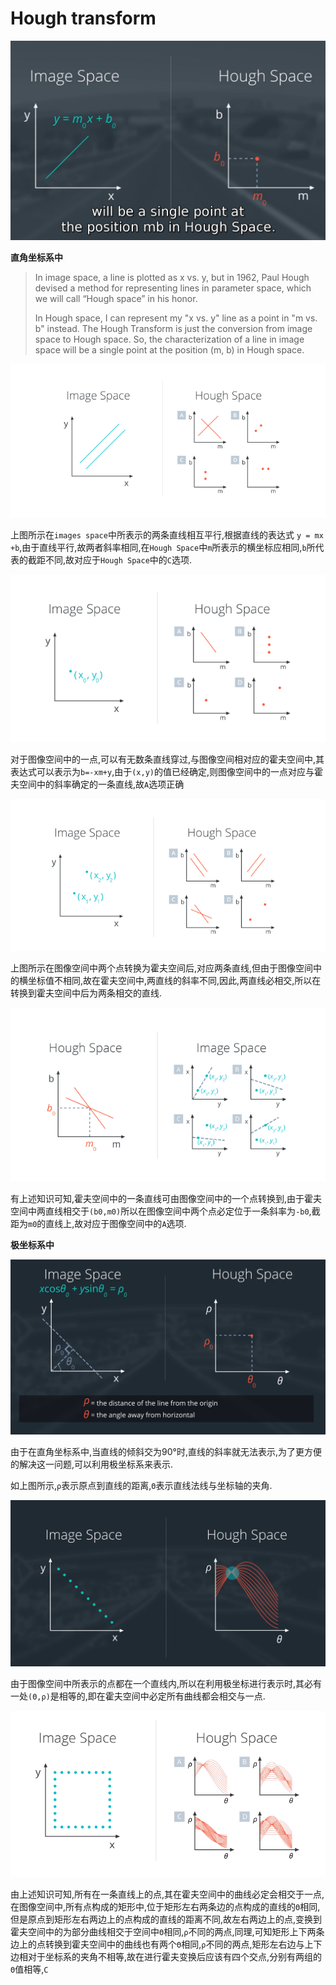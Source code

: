 

# Hough transform

![](https://github.com/GaoSHF/img_data/blob/057f07ef5bae3283eeb1500be58e8c6024cd93d1/hough_transform1.png?raw=true)

**直角坐标系中**

> In image space, a line is plotted as x vs. y, but in 1962, Paul Hough devised a method for representing lines in parameter space, which we will call “Hough space” in his honor.
>
> In Hough space, I can represent my "x vs. y" line as a point in "m vs. b" instead. The Hough Transform is just the conversion from image space to Hough space. So, the characterization of a line in image space will be a single point at the position (m, b) in Hough space.

![](https://github.com/GaoSHF/img_data/blob/057f07ef5bae3283eeb1500be58e8c6024cd93d1/hough_transform3.png?raw=true)

上图所示在`images space`中所表示的两条直线相互平行,根据直线的表达式 `y = mx +b`,由于直线平行,故两者斜率相同,在`Hough Space`中`m`所表示的横坐标应相同,`b`所代表的截距不同,故对应于`Hough Space`中的`C`选项.

![](https://github.com/GaoSHF/img_data/blob/057f07ef5bae3283eeb1500be58e8c6024cd93d1/hough_transform4.png?raw=true)

对于图像空间中的一点,可以有无数条直线穿过,与图像空间相对应的霍夫空间中,其表达式可以表示为`b=-xm+y`,由于`(x,y)`的值已经确定,则图像空间中的一点对应与霍夫空间中的斜率确定的一条直线,故`A`选项正确

![](https://github.com/GaoSHF/img_data/blob/057f07ef5bae3283eeb1500be58e8c6024cd93d1/hough_transform5.png?raw=true)

上图所示在图像空间中两个点转换为霍夫空间后,对应两条直线,但由于图像空间中的横坐标值不相同,故在霍夫空间中,两直线的斜率不同,因此,两直线必相交,所以在转换到霍夫空间中后为两条相交的直线.

![](https://github.com/GaoSHF/img_data/blob/057f07ef5bae3283eeb1500be58e8c6024cd93d1/hough_transform6.png?raw=true)

有上述知识可知,霍夫空间中的一条直线可由图像空间中的一个点转换到,由于霍夫空间中两直线相交于`(b0,m0)`所以在图像空间中两个点必定位于一条斜率为`-b0`,截距为`m0`的直线上,故对应于图像空间中的`A`选项.

**极坐标系中**

![](https://github.com/GaoSHF/img_data/blob/057f07ef5bae3283eeb1500be58e8c6024cd93d1/hough_transform.png?raw=true)

由于在直角坐标系中,当直线的倾斜交为90°时,直线的斜率就无法表示,为了更方便的解决这一问题,可以利用极坐标系来表示.

如上图所示,`ρ`表示原点到直线的距离,`Θ`表示直线法线与坐标轴的夹角.

![](https://github.com/GaoSHF/img_data/blob/057f07ef5bae3283eeb1500be58e8c6024cd93d1/hough_transform2.png?raw=true)

由于图像空间中所表示的点都在一个直线内,所以在利用极坐标进行表示时,其必有一处`(Θ,ρ)`是相等的,即在霍夫空间中必定所有曲线都会相交与一点.

![](https://github.com/GaoSHF/img_data/blob/057f07ef5bae3283eeb1500be58e8c6024cd93d1/hough_transform7.png?raw=true)

由上述知识可知,所有在一条直线上的点,其在霍夫空间中的曲线必定会相交于一点,在图像空间中,所有点构成的矩形中,位于矩形左右两条边的点构成的直线的`Θ`相同,但是原点到矩形左右两边上的点构成的直线的距离不同,故左右两边上的点,变换到霍夫空间中的为部分曲线相交于空间中`Θ`相同,`ρ`不同的两点,同理,可知矩形上下两条边上的点转换到霍夫空间中的曲线也有两个`Θ`相同,`ρ`不同的两点,矩形左右边与上下边相对于坐标系的夹角不相等,故在进行霍夫变换后应该有四个交点,分别有两组的`Θ`值相等,`C`


